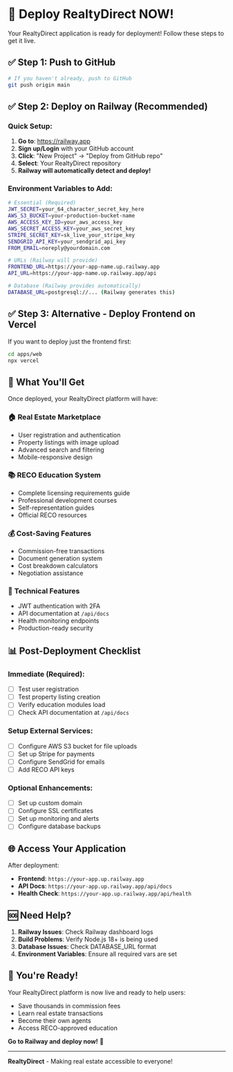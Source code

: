# 🚀 Deploy RealtyDirect NOW!

Your RealtyDirect application is ready for deployment! Follow these steps to get it live.

## ✅ **Step 1: Push to GitHub**

```bash
# If you haven't already, push to GitHub
git push origin main
```

## ✅ **Step 2: Deploy on Railway (Recommended)**

### Quick Setup:
1. **Go to**: https://railway.app
2. **Sign up/Login** with your GitHub account
3. **Click**: "New Project" → "Deploy from GitHub repo"
4. **Select**: Your RealtyDirect repository
5. **Railway will automatically detect and deploy!**

### Environment Variables to Add:
```bash
# Essential (Required)
JWT_SECRET=your_64_character_secret_key_here
AWS_S3_BUCKET=your-production-bucket-name
AWS_ACCESS_KEY_ID=your_aws_access_key
AWS_SECRET_ACCESS_KEY=your_aws_secret_key
STRIPE_SECRET_KEY=sk_live_your_stripe_key
SENDGRID_API_KEY=your_sendgrid_api_key
FROM_EMAIL=noreply@yourdomain.com

# URLs (Railway will provide)
FRONTEND_URL=https://your-app-name.up.railway.app
API_URL=https://your-app-name.up.railway.app/api

# Database (Railway provides automatically)
DATABASE_URL=postgresql://... (Railway generates this)
```

## ✅ **Step 3: Alternative - Deploy Frontend on Vercel**

If you want to deploy just the frontend first:

```bash
cd apps/web
npx vercel
```

## 🎯 **What You'll Get**

Once deployed, your RealtyDirect platform will have:

### 🏠 **Real Estate Marketplace**
- User registration and authentication
- Property listings with image upload
- Advanced search and filtering
- Mobile-responsive design

### 📚 **RECO Education System**
- Complete licensing requirements guide
- Professional development courses
- Self-representation guides
- Official RECO resources

### 💰 **Cost-Saving Features**
- Commission-free transactions
- Document generation system
- Cost breakdown calculators
- Negotiation assistance

### 🔧 **Technical Features**
- JWT authentication with 2FA
- API documentation at `/api/docs`
- Health monitoring endpoints
- Production-ready security

## 📊 **Post-Deployment Checklist**

### Immediate (Required):
- [ ] Test user registration
- [ ] Test property listing creation
- [ ] Verify education modules load
- [ ] Check API documentation at `/api/docs`

### Setup External Services:
- [ ] Configure AWS S3 bucket for file uploads
- [ ] Set up Stripe for payments
- [ ] Configure SendGrid for emails
- [ ] Add RECO API keys

### Optional Enhancements:
- [ ] Set up custom domain
- [ ] Configure SSL certificates
- [ ] Set up monitoring and alerts
- [ ] Configure database backups

## 🌐 **Access Your Application**

After deployment:
- **Frontend**: `https://your-app.up.railway.app`
- **API Docs**: `https://your-app.up.railway.app/api/docs`
- **Health Check**: `https://your-app.up.railway.app/api/health`

## 🆘 **Need Help?**

1. **Railway Issues**: Check Railway dashboard logs
2. **Build Problems**: Verify Node.js 18+ is being used
3. **Database Issues**: Check DATABASE_URL format
4. **Environment Variables**: Ensure all required vars are set

## 🎉 **You're Ready!**

Your RealtyDirect platform is now live and ready to help users:
- Save thousands in commission fees
- Learn real estate transactions
- Become their own agents
- Access RECO-approved education

**Go to Railway and deploy now!** 🚀

---

**RealtyDirect** - Making real estate accessible to everyone!
